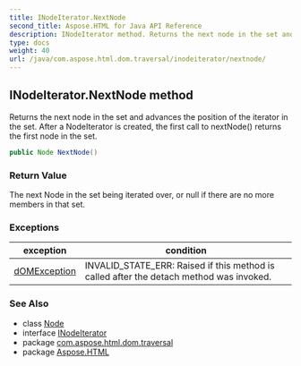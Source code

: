 ```yaml
---
title: INodeIterator.NextNode
second_title: Aspose.HTML for Java API Reference
description: INodeIterator method. Returns the next node in the set and advances the position of the iterator in the set. After a NodeIterator is created the first call to nextNode returns the first node in the set
type: docs
weight: 40
url: /java/com.aspose.html.dom.traversal/inodeiterator/nextnode/
---
```

## INodeIterator.NextNode method

Returns the next node in the set and advances the position of the iterator in the set. After a NodeIterator is created, the first call to nextNode() returns the first node in the set.

```java
public Node NextNode()
```

### Return Value

The next Node in the set being iterated over, or null if there are no more members in that set.

### Exceptions

| exception | condition |
| --- | --- |
| [dOMException](../../../com.aspose.html.dom/domexception/) | INVALID_STATE_ERR: Raised if this method is called after the detach method was invoked. |

### See Also

* class [Node](../../../com.aspose.html.dom/node/)
* interface [INodeIterator](../)
* package [com.aspose.html.dom.traversal](../../inodeiterator/)
* package [Aspose.HTML](../../../)
